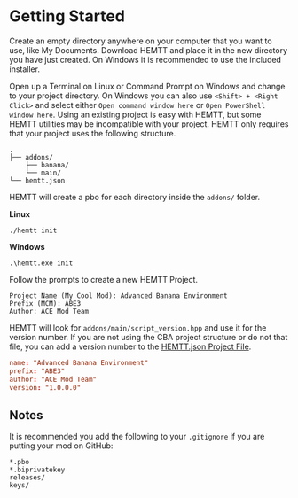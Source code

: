 # Getting Started

Create an empty directory anywhere on your computer that you want to use, like My Documents. Download HEMTT and place it in the new directory you have just created. On Windows it is recommended to use the included installer.

Open up a Terminal on Linux or Command Prompt on Windows and change to your project directory. On Windows you can also use `<Shift> + <Right Click>` and select either `Open command window here` or `Open PowerShell window here`.
Using an existing project is easy with HEMTT, but some HEMTT utilities may be incompatible with your project. HEMTT only requires that your project uses the following structure.

```
.
├── addons/
    ├── banana/
    └── main/
└── hemtt.json
```

HEMTT will create a pbo for each directory inside the `addons/` folder.

**Linux**
```
./hemtt init
```

**Windows**
```
.\hemtt.exe init
```

Follow the prompts to create a new HEMTT Project.
```
Project Name (My Cool Mod): Advanced Banana Environment
Prefix (MCM): ABE3  
Author: ACE Mod Team
```

HEMTT will look for `addons/main/script_version.hpp` and use it for the version number. If you are not using the CBA project structure or do not that file, you can add a version number to the [HEMTT.json Project File](json.md).

```toml
name: "Advanced Banana Environment"
prefix: "ABE3"
author: "ACE Mod Team"
version: "1.0.0.0"
```

## Notes

It is recommended you add the following to your `.gitignore` if you are putting your mod on GitHub:
```
*.pbo
*.biprivatekey
releases/
keys/
```
